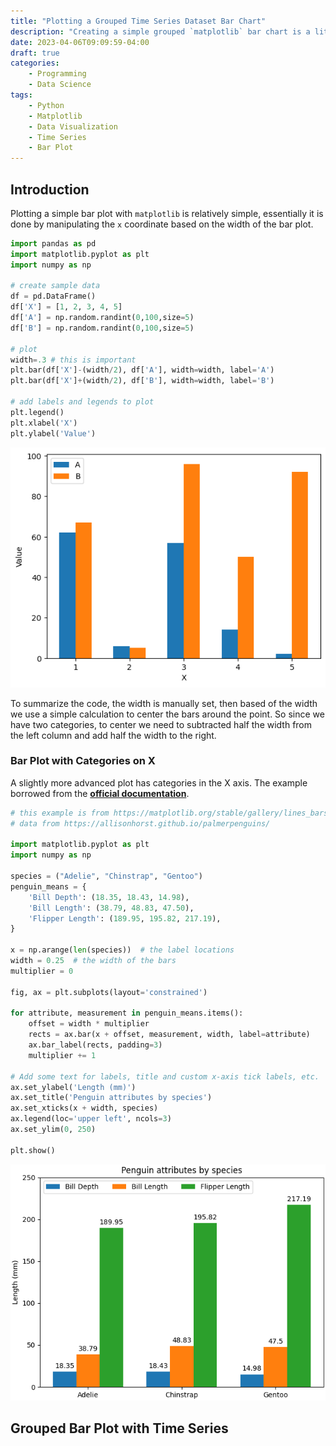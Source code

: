 ```yaml
---
title: "Plotting a Grouped Time Series Dataset Bar Chart"
description: "Creating a simple grouped `matplotlib` bar chart is a little complicated but documented, using time series is just as doable but not as well documented."
date: 2023-04-06T09:09:59-04:00
draft: true
categories:
    - Programming
    - Data Science
tags:
    - Python
    - Matplotlib
    - Data Visualization
    - Time Series
    - Bar Plot
---
```


## Introduction

Plotting a simple bar plot with `matplotlib` is relatively simple, essentially it is done by manipulating the `x` coordinate based on the width of the bar plot. 

```python
import pandas as pd
import matplotlib.pyplot as plt
import numpy as np

# create sample data
df = pd.DataFrame()
df['X'] = [1, 2, 3, 4, 5]
df['A'] = np.random.randint(0,100,size=5)
df['B'] = np.random.randint(0,100,size=5)

# plot
width=.3 # this is important
plt.bar(df['X']-(width/2), df['A'], width=width, label='A')
plt.bar(df['X']+(width/2), df['B'], width=width, label='B')

# add labels and legends to plot
plt.legend()
plt.xlabel('X')
plt.ylabel('Value')
```

![](simple-grouped-plot.png)

To summarize the code, the width is manually set, then based of the width we use a simple calculation to center the bars around the point. So since we have two categories, to center we need to subtracted half the width from the left column and add half the width to the right.

### Bar Plot with Categories on X

A slightly more advanced plot has categories in the X axis. The example borrowed from the **[official documentation](https://matplotlib.org/stable/gallery/lines_bars_and_markers/barchart.html)**.

```python
# this example is from https://matplotlib.org/stable/gallery/lines_bars_and_markers/barchart.html
# data from https://allisonhorst.github.io/palmerpenguins/

import matplotlib.pyplot as plt
import numpy as np

species = ("Adelie", "Chinstrap", "Gentoo")
penguin_means = {
    'Bill Depth': (18.35, 18.43, 14.98),
    'Bill Length': (38.79, 48.83, 47.50),
    'Flipper Length': (189.95, 195.82, 217.19),
}

x = np.arange(len(species))  # the label locations
width = 0.25  # the width of the bars
multiplier = 0

fig, ax = plt.subplots(layout='constrained')

for attribute, measurement in penguin_means.items():
    offset = width * multiplier
    rects = ax.bar(x + offset, measurement, width, label=attribute)
    ax.bar_label(rects, padding=3)
    multiplier += 1

# Add some text for labels, title and custom x-axis tick labels, etc.
ax.set_ylabel('Length (mm)')
ax.set_title('Penguin attributes by species')
ax.set_xticks(x + width, species)
ax.legend(loc='upper left', ncols=3)
ax.set_ylim(0, 250)

plt.show()
```

![](sphx_glr_barchart_001.webp)

## Grouped Bar Plot with Time Series


